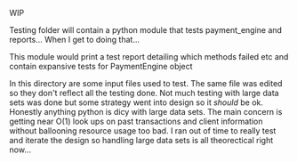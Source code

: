 WIP

Testing folder will contain a python module that tests payment_engine and reports... When I get to doing that...

This module would print a test report detailing which methods failed etc and contain expansive tests for PaymentEngine object

In this directory are some input files used to test. The same file was edited so they don't reflect all the testing
 done. Not much testing with large data sets was done but some strategy went into design so it *should* be ok. 
 Honestly anything python is dicy with large data sets. The main concern is getting near O(1) look ups on past transactions
 and client information without ballooning resource usage too bad. I ran out of time to really test and iterate the
 design so handling large data sets is all theorectical right now...